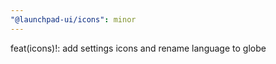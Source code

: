 ```yaml
---
"@launchpad-ui/icons": minor
---
```


feat(icons)!: add settings icons and rename language to globe
